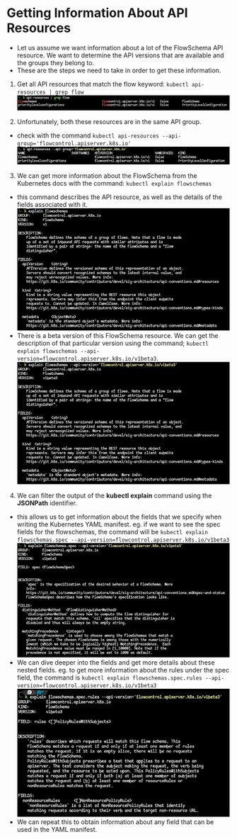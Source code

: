 # Getting Information About API Resources
- Let us assume we want information about a lot of the FlowSchema API resource. We want to determine the API versions that are available and the groups they belong to.
- These are the steps we need to take in order to get these information.

1. Get all API resources that match the flow keyword:
`kubectl api-resources | grep flow`
![result](./files/flowschema-api-resource.png)

2. Unfortunately, both these resources are in the same API group.
  - check with the command `kubectl api-resources --api-group='flowcontrol.apiserver.k8s.io'`
![result](./files/flowschema-api-resource-2.png)

3. We can get more information about the FlowSchema from the Kubernetes docs with the command:
`kubectl explain flowschemas`
  - this command describes the API resource, as well as the details of the fields associated with it.
![result](./files/flowschema-api-resource-3.png)
  - There is a beta version of this FlowSchema resource. We can get the description of that particular version using the command; `kubectl explain flowschemas --api-version=flowcontrol.apiserver.k8s.io/v1beta3`.
![result](./files/flowschema-api-resource-4.png)

4. We can filter the output of the **kubectl explain** command using the **JSONPath** identifier.
  - this allows us to get information about the fields that we specify when writing the Kubernetes YAML manifest. eg. if we want to see the spec fields for the flowschemas, the command will be `kubectl explain flowschemas.spec --api-version=flowcontrol.apiserver.k8s.io/v1beta3`
![result](./files/flowschema-api-resource-5.png)
  - We can dive deeper into the fields and get more details about these nested fields. eg. to get more information about the rules under the spec field, the command is `kubectl explain flowschemas.spec.rules --api-version=flowcontrol.apiserver.k8s.io/v1beta3`
![result](./files/flowschema-api-resource-6.png)
  - We can repeat this to obtain information about any field that can be used in the YAML manifest.